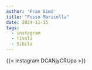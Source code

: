 ```yaml
---
author: 'Fran Simó'
title: "Fosso Maricella"
date: 2024-11-15
tags:
  - instagram
  - Tivoli
  - Sibila
---
```


{{< instagram DCANjyCRUpa >}}

